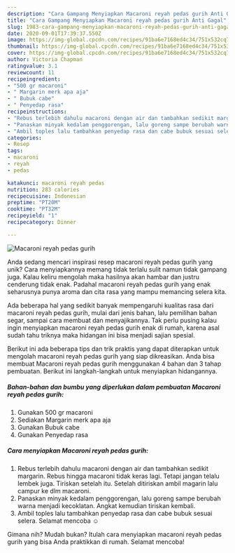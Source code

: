 ```yaml
---
description: "Cara Gampang Menyiapkan Macaroni reyah pedas gurih Anti Gagal"
title: "Cara Gampang Menyiapkan Macaroni reyah pedas gurih Anti Gagal"
slug: 1983-cara-gampang-menyiapkan-macaroni-reyah-pedas-gurih-anti-gagal
date: 2020-09-01T17:39:37.550Z
image: https://img-global.cpcdn.com/recipes/91ba6e7168ed4c34/751x532cq70/macaroni-reyah-pedas-gurih-foto-resep-utama.jpg
thumbnail: https://img-global.cpcdn.com/recipes/91ba6e7168ed4c34/751x532cq70/macaroni-reyah-pedas-gurih-foto-resep-utama.jpg
cover: https://img-global.cpcdn.com/recipes/91ba6e7168ed4c34/751x532cq70/macaroni-reyah-pedas-gurih-foto-resep-utama.jpg
author: Victoria Chapman
ratingvalue: 3.1
reviewcount: 11
recipeingredient:
- "500 gr macaroni"
- " Margarin merk apa aja"
- " Bubuk cabe"
- " Penyedap rasa"
recipeinstructions:
- "Rebus terlebih dahulu macaroni dengan air dan tambahkan sedikit margarin. Rebus hingga macaroni tidak keras lagi. Tetapi jangan telalu lembek juga. Tiriskan setelah itu. Setelah ditiriskan ambil magarin lalu campur ke dlm macaroni."
- "Panaskan minyak kedalam penggorengan, lalu goreng sampe berubah warna menjadi kecoklatan. Angkat kemudian tiriskan kembali."
- "Ambil toples lalu tambahkan penyedap rasa dan cabe bubuk sesuai selera. Selamat mencoba ☺️"
categories:
- Resep
tags:
- macaroni
- reyah
- pedas

katakunci: macaroni reyah pedas 
nutrition: 283 calories
recipecuisine: Indonesian
preptime: "PT20M"
cooktime: "PT32M"
recipeyield: "1"
recipecategory: Dinner

---
```



![Macaroni reyah pedas gurih](https://img-global.cpcdn.com/recipes/91ba6e7168ed4c34/751x532cq70/macaroni-reyah-pedas-gurih-foto-resep-utama.jpg)

Anda sedang mencari inspirasi resep macaroni reyah pedas gurih yang unik? Cara menyiapkannya memang tidak terlalu sulit namun tidak gampang juga. Kalau keliru mengolah maka hasilnya akan hambar dan justru cenderung tidak enak. Padahal macaroni reyah pedas gurih yang enak seharusnya punya aroma dan cita rasa yang mampu memancing selera kita.

Ada beberapa hal yang sedikit banyak mempengaruhi kualitas rasa dari macaroni reyah pedas gurih, mulai dari jenis bahan, lalu pemilihan bahan segar, sampai cara membuat dan menyajikannya. Tak perlu pusing kalau ingin menyiapkan macaroni reyah pedas gurih enak di rumah, karena asal sudah tahu triknya maka hidangan ini bisa menjadi sajian spesial.




Berikut ini ada beberapa tips dan trik praktis yang dapat diterapkan untuk mengolah macaroni reyah pedas gurih yang siap dikreasikan. Anda bisa membuat Macaroni reyah pedas gurih menggunakan 4 bahan dan 3 tahap pembuatan. Berikut ini langkah-langkah untuk menyiapkan hidangannya.

<!--inarticleads1-->

##### Bahan-bahan dan bumbu yang diperlukan dalam pembuatan Macaroni reyah pedas gurih:

1. Gunakan 500 gr macaroni
1. Sediakan  Margarin merk apa aja
1. Gunakan  Bubuk cabe
1. Gunakan  Penyedap rasa




<!--inarticleads2-->

##### Cara menyiapkan Macaroni reyah pedas gurih:

1. Rebus terlebih dahulu macaroni dengan air dan tambahkan sedikit margarin. Rebus hingga macaroni tidak keras lagi. Tetapi jangan telalu lembek juga. Tiriskan setelah itu. Setelah ditiriskan ambil magarin lalu campur ke dlm macaroni.
1. Panaskan minyak kedalam penggorengan, lalu goreng sampe berubah warna menjadi kecoklatan. Angkat kemudian tiriskan kembali.
1. Ambil toples lalu tambahkan penyedap rasa dan cabe bubuk sesuai selera. Selamat mencoba ☺️




Gimana nih? Mudah bukan? Itulah cara menyiapkan macaroni reyah pedas gurih yang bisa Anda praktikkan di rumah. Selamat mencoba!
